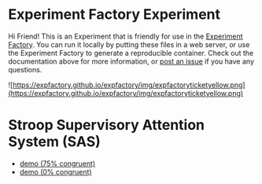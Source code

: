 # Experiment Factory Experiment

Hi Friend! This is an Experiment that is friendly for use in the [Experiment Factory](https://expfactory.github.io/expfactory). You can run it locally by putting these files in a web server, or use the Experiment Factory to generate a reproducible container. Check out the documentation above for more information, or [post an issue](https://www.github.com/expfactory/expfactory/issues) if you have any questions.

![https://expfactory.github.io/expfactory/img/expfactoryticketyellow.png](https://expfactory.github.io/expfactory/img/expfactoryticketyellow.png)

# Stroop Supervisory Attention System (SAS)

* [demo (75% congruent)](https://earcanal.github.io/stroop-sas/?group=high)
* [demo (0% congruent)](https://earcanal.github.io/stroop-sas/?group=low)